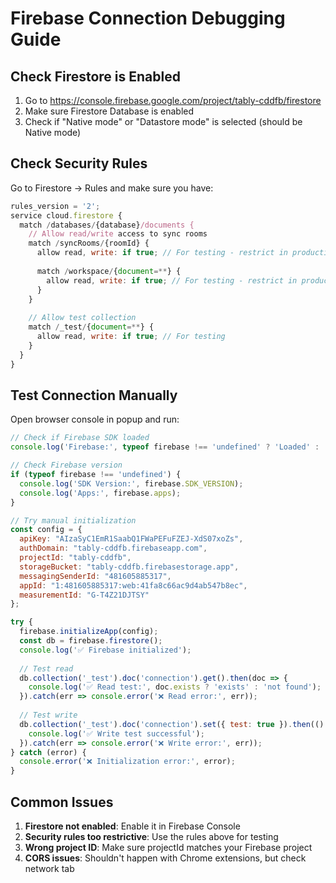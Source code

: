 # Firebase Connection Debugging Guide

## Check Firestore is Enabled

1. Go to https://console.firebase.google.com/project/tably-cddfb/firestore
2. Make sure Firestore Database is enabled
3. Check if "Native mode" or "Datastore mode" is selected (should be Native mode)

## Check Security Rules

Go to Firestore → Rules and make sure you have:

```javascript
rules_version = '2';
service cloud.firestore {
  match /databases/{database}/documents {
    // Allow read/write access to sync rooms
    match /syncRooms/{roomId} {
      allow read, write: if true; // For testing - restrict in production!
      
      match /workspace/{document=**} {
        allow read, write: if true; // For testing - restrict in production!
      }
    }
    
    // Allow test collection
    match /_test/{document=**} {
      allow read, write: if true; // For testing
    }
  }
}
```

## Test Connection Manually

Open browser console in popup and run:

```javascript
// Check if Firebase SDK loaded
console.log('Firebase:', typeof firebase !== 'undefined' ? 'Loaded' : 'NOT LOADED');

// Check Firebase version
if (typeof firebase !== 'undefined') {
  console.log('SDK Version:', firebase.SDK_VERSION);
  console.log('Apps:', firebase.apps);
}

// Try manual initialization
const config = {
  apiKey: "AIzaSyC1EmR1SaabQ1FWaPEFuFZEJ-XdS07xoZs",
  authDomain: "tably-cddfb.firebaseapp.com",
  projectId: "tably-cddfb",
  storageBucket: "tably-cddfb.firebasestorage.app",
  messagingSenderId: "481605885317",
  appId: "1:481605885317:web:41fa8c66ac9d4ab547b8ec",
  measurementId: "G-T4Z21DJTSY"
};

try {
  firebase.initializeApp(config);
  const db = firebase.firestore();
  console.log('✅ Firebase initialized');
  
  // Test read
  db.collection('_test').doc('connection').get().then(doc => {
    console.log('✅ Read test:', doc.exists ? 'exists' : 'not found');
  }).catch(err => console.error('❌ Read error:', err));
  
  // Test write
  db.collection('_test').doc('connection').set({ test: true }).then(() => {
    console.log('✅ Write test successful');
  }).catch(err => console.error('❌ Write error:', err));
} catch (error) {
  console.error('❌ Initialization error:', error);
}
```

## Common Issues

1. **Firestore not enabled**: Enable it in Firebase Console
2. **Security rules too restrictive**: Use the rules above for testing
3. **Wrong project ID**: Make sure projectId matches your Firebase project
4. **CORS issues**: Shouldn't happen with Chrome extensions, but check network tab

